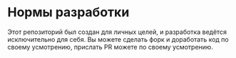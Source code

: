 # Нормы разработки

Этот репозиторий был создан для личных целей, и разработка ведётся исключительно для себя. Вы можете сделать форк и доработать код по своему усмотрению, прислать PR можете по своему усмотрению.
